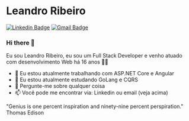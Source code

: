 # Leandro Ribeiro
[![Linkedin Badge](https://img.shields.io/badge/-imleandroribeiro-blue?style=flat-square&logo=Linkedin&logoColor=white&link=https://www.linkedin.com/in/imleandroribeiro/)](https://www.linkedin.com/in/imleandroribeiro/)
[![Gmail Badge](https://img.shields.io/badge/-falecom@leandroribeiro.com-c14438?style=flat-square&logo=Gmail&logoColor=white&link=mailto:falecom@leandroribeiro.com)](mailto:falecom@leandroribeiro.com)

### Hi there 👋

<!--
**leandroribeiro/leandroribeiro** is a ✨ _special_ ✨ repository because its `README.md` (this file) appears on your GitHub profile.
-->

Eu sou Leandro Ribeiro, eu sou um Full Stack Developer e venho atuado com desenvolvimento Web há 16 anos 👨‍💻

- 🔭 Eu estou atualmente trabalhando com ASP.NET Core e Angular
- 🌱 Eu estou atualmente estudando GoLang e CQRS
- 💬 Pergunte-me sobre qualquer coisa
- 📫 Você pode me encontrar via: Linkedin ou email (veja acima)

"Genius is one percent inspiration and ninety-nine percent perspiration." Thomas Edison
